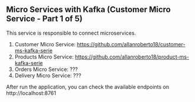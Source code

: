 ## Micro Services with Kafka (Customer Micro Service - Part 1 of 5)

This service is responsible to connect microservices. 

1. Customer Micro Service: https://github.com/allanroberto18/customer-ms-kafka-serie
2. Products Micro Service: https://github.com/allanroberto18/product-ms-kafka-serie
3. Orders Micro Service: ???
4. Delivery Micro Service: ???  

After run the application, you can check the available endpoints on http://localhost:8761